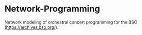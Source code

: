 # Network-Programming
Network modeling of orchestral concert programming for the BSO (https://archives.bso.org/).
